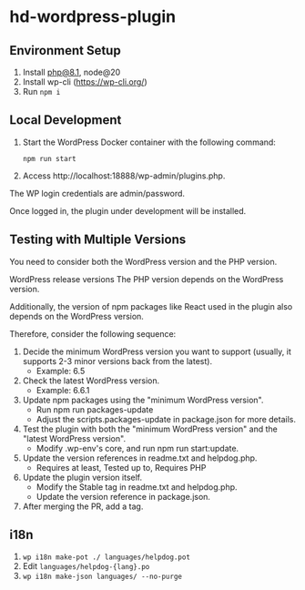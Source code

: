 # hd-wordpress-plugin

## Environment Setup

1. Install php@8.1, node@20
2. Install wp-cli (https://wp-cli.org/)
3. Run `npm i`

## Local Development

1. Start the WordPress Docker container with the following command:

   ```console
   npm run start
   ```

2. Access http://localhost:18888/wp-admin/plugins.php.

The WP login credentials are admin/password.

Once logged in, the plugin under development will be installed.

## Testing with Multiple Versions

You need to consider both the WordPress version and the PHP version.

WordPress release versions
The PHP version depends on the WordPress version.

Additionally, the version of npm packages like React used in the plugin also depends on the WordPress version.

Therefore, consider the following sequence:

1. Decide the minimum WordPress version you want to support (usually, it supports 2-3 minor versions back from the latest).
    - Example: 6.5
2. Check the latest WordPress version.
    - Example: 6.6.1
3. Update npm packages using the "minimum WordPress version".
    - Run npm run packages-update
    - Adjust the scripts.packages-update in package.json for more details.
4. Test the plugin with both the "minimum WordPress version" and the "latest WordPress version".
    - Modify .wp-env's core, and run npm run start:update.
5. Update the version references in readme.txt and helpdog.php.
    - Requires at least, Tested up to, Requires PHP
6. Update the plugin version itself.
    - Modify the Stable tag in readme.txt and helpdog.php.
    - Update the version reference in package.json.
7. After merging the PR, add a tag.


## i18n

1. `wp i18n make-pot ./ languages/helpdog.pot`
2. Edit `languages/helpdog-{lang}.po`
3. `wp i18n make-json languages/ --no-purge`

